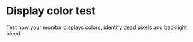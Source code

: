 # Display color test
Test how your monitor displays colors, identify dead pixels and backlight bleed.

